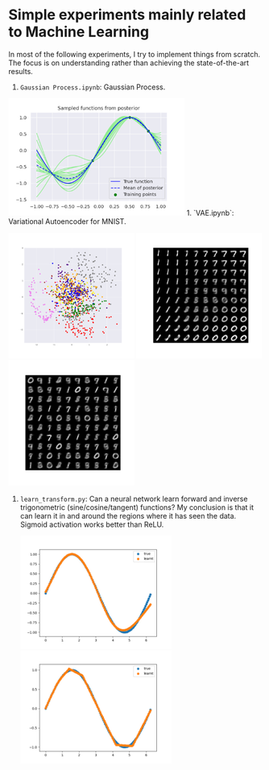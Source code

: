 # Simple experiments mainly related to Machine Learning

In most of the following experiments, I try to implement things from scratch. The focus is on understanding rather than achieving the state-of-the-art results.

1. `Gaussian Process.ipynb`: Gaussian Process.
<img src="figures/gp.png" width="350"/>
1. `VAE.ipynb`: Variational Autoencoder for MNIST.
<p float="center">
	<img src="figures/VAE_latent.png" width="250"/>
	<img src="figures/VAE_latent_dec.png" width="250"/>
    <img src="figures/VAE_samples.png" width="250"/>
</p>

1. `learn_transform.py`: Can a neural network learn forward and inverse trigonometric (sine/cosine/tangent) functions? My conclusion is that it can learn it in and around the regions where it has seen the data. Sigmoid activation works better than ReLU.

   <p float="center">
       <img src="figures/sigmoid.png" width=300/>
       <img src="figures/relu.png" width=300/>
   </p>

   

   

